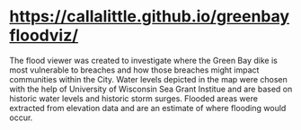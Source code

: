 # https://callalittle.github.io/greenbayfloodviz/

The flood viewer was created to investigate where the Green Bay dike is most vulnerable to breaches and how those breaches might impact communities within the City. Water levels depicted in the map were chosen with the help of University of Wisconsin Sea Grant Institue and are based on historic water levels and historic storm surges. Flooded areas were extracted from elevation data and are an estimate of where flooding would occur. 
